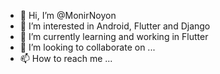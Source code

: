 - 👋 Hi, I’m @MonirNoyon
- 👀 I’m interested in Android, Flutter and Django
- 🌱 I’m currently learning and working in Flutter
- 💞️ I’m looking to collaborate on ...
- 📫 How to reach me ...

<!---
MonirNoyon/MonirNoyon is a ✨ special ✨ repository because its `README.md` (this file) appears on your GitHub profile.
You can click the Preview link to take a look at your changes.

![Github Stats](https://github-readme-stats.vercel.app/api?username=MonirNoyon&theme=tokyonight)
--->


